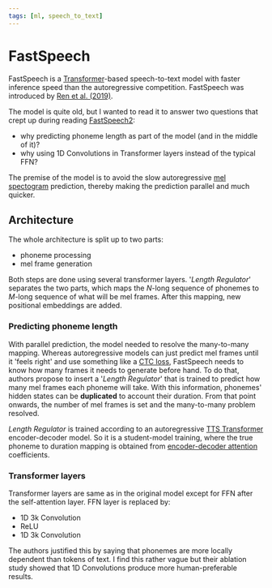 ```yaml
---
tags: [ml, speech_to_text]
---
```


[paper]: https://arxiv.org/pdf/1905.09263
[transformer_tts_paper]: https://d1wqtxts1xzle7.cloudfront.net/107383662/1809.08895v2-libre.pdf?1700031865=&response-content-disposition=inline%3B+filename%3DClose_to_Human_Quality_TTS_with_Transfor.pdf&Expires=1730048288&Signature=c22bhjoiwMqUgo0Y5-Sk6EVtKP98r35wkkn74gn1r2pEUVlbg4FdQ3GIwSVqYER6GekdPdXwQRlo4FPnOm~O4Mpvz4bJK7H6Y5KpBXw0vr5beNCNHnLYARE2eHeHN53EfzppbMKNWQt5WYdSkRHDtVyxlYbLYfP-CRC02DCg4m6Amn8iJacYkFoK1OgmG5iQUb1fNXkH1AD-jfpSsScMbbyqxUEiegEtRA7HZbZq8QP2uiJVPBb05UaA6R3cEVB38Deva~p9-D7PcL44xJHQaXHQChJ479z7E3U510tIIc~gVO-l285nd~A1QoaP~TaoZTG-kPqRBZ6Gr~3cfiZDDg__&Key-Pair-Id=APKAJLOHF5GGSLRBV4ZA

# FastSpeech

FastSpeech is a [Transformer](./transformer.md)-based speech-to-text model with
faster inference speed than the autoregressive competition. FastSpeech was
introduced by [Ren et al. (2019)][paper].

The model is quite old, but I wanted to read it to answer two questions
that crept up during reading [FastSpeech2](./fastspeech2.md):

- why predicting phoneme length as part of the model (and in the middle of it)?
- why using 1D Convolutions in Transformer layers instead of the typical FFN?

The premise of the model is to avoid the slow autoregressive [mel
spectogram](./spectogram.md) prediction, thereby making the prediction parallel
and much quicker.

## Architecture

The whole architecture is split up to two parts:
- phoneme processing
- mel frame generation

Both steps are done using several transformer layers. '*Length Regulator*'
separates the two parts, which maps the $N$-long sequence of phonemes to
$M$-long sequence of what will be mel frames. After this mapping, new positional
embeddings are added.

### Predicting phoneme length

With parallel prediction, the model needed to resolve the many-to-many mapping.
Whereas autoregressive models can just predict mel frames until it 'feels right'
and use something like a [CTC loss](./ctc.md), FastSpeech needs to know how many
frames it needs to generate before hand. To do that, authors propose to insert a
'*Length Regulator*' that is trained to predict how many mel frames each phoneme
will take. With this information, phonemes' hidden states can be **duplicated**
to account their duration. From that point onwards, the number of mel frames is
set and the many-to-many problem resolved.

*Length Regulator* is trained according to an autoregressive [TTS
Transformer][transformer_tts_paper] encoder-decoder model. So it is a
student-model training, where the true phoneme to duration mapping is obtained
from [encoder-decoder attention](./transformer.md) coefficients.

### Transformer layers

Transformer layers are same as in the original model except for FFN after the
self-attention layer. FFN layer is replaced by:

- 1D 3k Convolution
- ReLU
- 1D 3k Convolution

The authors justified this by saying that phonemes are more locally dependent
than tokens of text. I find this rather vague but their ablation study showed
that 1D Convolutions produce more human-preferable results.
